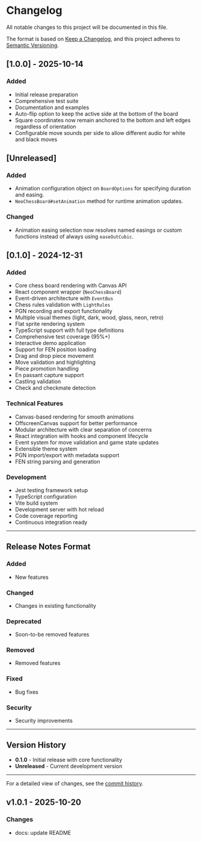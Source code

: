 # Changelog

All notable changes to this project will be documented in this file.

The format is based on [Keep a Changelog](https://keepachangelog.com/en/1.0.0/),
and this project adheres to [Semantic Versioning](https://semver.org/spec/v2.0.0.html).

## [1.0.0] - 2025-10-14

### Added

- Initial release preparation
- Comprehensive test suite
- Documentation and examples
- Auto-flip option to keep the active side at the bottom of the board
- Square coordinates now remain anchored to the bottom and left edges regardless of orientation
- Configurable move sounds per side to allow different audio for white and black moves

## [Unreleased]

### Added

- Animation configuration object on `BoardOptions` for specifying duration and easing.
- `NeoChessBoard#setAnimation` method for runtime animation updates.

### Changed

- Animation easing selection now resolves named easings or custom functions instead of always using `easeOutCubic`.

## [0.1.0] - 2024-12-31

### Added

- Core chess board rendering with Canvas API
- React component wrapper (`NeoChessBoard`)
- Event-driven architecture with `EventBus`
- Chess rules validation with `LightRules`
- PGN recording and export functionality
- Multiple visual themes (light, dark, wood, glass, neon, retro)
- Flat sprite rendering system
- TypeScript support with full type definitions
- Comprehensive test coverage (95%+)
- Interactive demo application
- Support for FEN position loading
- Drag and drop piece movement
- Move validation and highlighting
- Piece promotion handling
- En passant capture support
- Castling validation
- Check and checkmate detection

### Technical Features

- Canvas-based rendering for smooth animations
- OffscreenCanvas support for better performance
- Modular architecture with clear separation of concerns
- React integration with hooks and component lifecycle
- Event system for move validation and game state updates
- Extensible theme system
- PGN import/export with metadata support
- FEN string parsing and generation

### Development

- Jest testing framework setup
- TypeScript configuration
- Vite build system
- Development server with hot reload
- Code coverage reporting
- Continuous integration ready

---

## Release Notes Format

### Added

- New features

### Changed

- Changes in existing functionality

### Deprecated

- Soon-to-be removed features

### Removed

- Removed features

### Fixed

- Bug fixes

### Security

- Security improvements

---

## Version History

- **0.1.0** - Initial release with core functionality
- **Unreleased** - Current development version

---

For a detailed view of changes, see the [commit history](https://github.com/magicolala/Neo-Chess-Board-Ts-Library/commits/main).

## v1.0.1 - 2025-10-20

### Changes

- docs: update README
